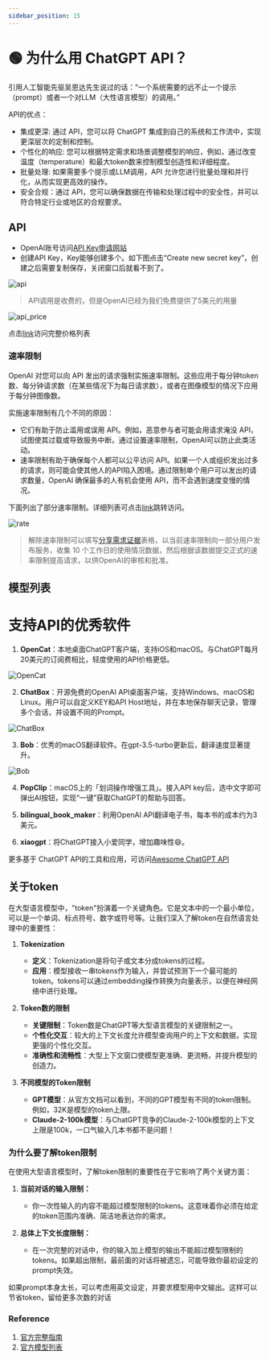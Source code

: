 ```yaml
---
sidebar_position: 15
---
```


# 🟢 为什么用 ChatGPT API？ 

引用人工智能先驱吴恩达先生说过的话：“一个系统需要的远不止一个提示（prompt）或者一个对LLM（大性语言模型）的调用。”

API的优点：
- 集成更深: 通过 API，您可以将 ChatGPT 集成到自己的系统和工作流中，实现更深层次的定制和控制。
- 个性化的响应: 您可以根据特定需求和场景调整模型的响应，例如，通过改变温度（temperature）和最大token数来控制模型创造性和详细程度。
- 批量处理: 如果需要多个提示或LLM调用，API 允许您进行批量处理和并行化，从而实现更高效的操作。
- 安全合规：通过 API，您可以确保数据在传输和处理过程中的安全性，并可以符合特定行业或地区的合规要求。

## API

- OpenAI账号访问[API Key申请网站](https://platform.openai.com/account/api-keys)
- 创建API Key，Key能够创建多个。如下图点击“Create new secret key”，创建之后需要复制保存，关闭窗口后就看不到了。

![api](./img/api.png)

> API调用是收费的，但是OpenAI已经为我们免费提供了5美元的用量

![api_price](./img/api_price.png)

点击[link](https://openai.com/pricing)访问完整价格列表

### 速率限制

OpenAI 对您可以向 API 发出的请求强制实施速率限制。这些应用于每分钟token数、每分钟请求数（在某些情况下为每日请求数），或者在图像模型的情况下应用于每分钟图像数。

实施速率限制有几个不同的原因：
- 它们有助于防止滥用或误用 API。例如，恶意参与者可能会用请求淹没 API，试图使其过载或导致服务中断。通过设置速率限制，OpenAI可以防止此类活动。
- 速率限制有助于确保每个人都可以公平访问 API。如果一个人或组织发出过多的请求，则可能会使其他人的API陷入困境。通过限制单个用户可以发出的请求数量，OpenAI 确保最多的人有机会使用 API，而不会遇到速度变慢的情况。

下面列出了部分速率限制。详细列表可点击[link](https://platform.openai.com/account/rate-limits)跳转访问。

![rate](./img/rate.png)

> 解除速率限制可以填写[分享需求证据](https://docs.google.com/forms/d/e/1FAIpQLSc6gSL3zfHFlL6gNIyUcjkEv29jModHGxg5_XGyr-PrE2LaHw/viewform)表格，以当前速率限制向一部分用户发布服务，收集 10 个工作日的使用情况数据，然后根据该数据提交正式的速率限制提高请求，以供OpenAI的审核和批准。

## 模型列表

# 支持API的优秀软件

1. **OpenCat**：本地桌面ChatGPT客户端，支持iOS和macOS。与ChatGPT每月20美元的订阅费相比，轻度使用的API价格更低。

![OpenCat](./img/opencat.png)

2. **ChatBox**：开源免费的OpenAI API桌面客户端，支持Windows、macOS和Linux。用户可以自定义KEY和API Host地址，并在本地保存聊天记录，管理多个会话，并设置不同的Prompt。

![ChatBox](./img/ChatBox.png)

3. **Bob**：优秀的macOS翻译软件。在gpt-3.5-turbo更新后，翻译速度显著提升。

![Bob](./img/Bob.png)

4. **PopClip**：macOS上的「划词操作增强工具」。接入API key后，选中文字即可弹出AI按钮，实现“一键”获取ChatGPT的帮助与回答。

5. **bilingual_book_maker**：利用OpenAI API翻译电子书，每本书的成本约为3美元。

6. **xiaogpt**：将ChatGPT接入小爱同学，增加趣味性😄。

更多基于 ChatGPT API的工具和应用，可访问[Awesome ChatGPT API](https://github.com/reorx/awesome-chatgpt-api)

## 关于token

在大型语言模型中，"token"扮演着一个关键角色。它是文本中的一个最小单位，可以是一个单词、标点符号、数字或符号等。让我们深入了解token在自然语言处理中的重要性：

1. **Tokenization**
   - **定义**：Tokenization是将句子或文本分成tokens的过程。
   - **应用**：模型接收一串tokens作为输入，并尝试预测下一个最可能的token。tokens可以通过embedding操作转换为向量表示，以便在神经网络中进行处理。

2. **Token数的限制**
   - **关键限制**：Token数是ChatGPT等大型语言模型的关键限制之一。
   - **个性化交互**：较大的上下文长度允许模型查询用户的上下文和数据，实现更强的个性化交互。
   - **准确性和流畅性**：大型上下文窗口使模型更准确、更流畅，并提升模型的创造力。

3. **不同模型的Token限制**
   - **GPT模型**：从官方文档可以看到，不同的GPT模型有不同的token限制。例如，32K是模型的token上限。
   - **Claude-2-100k模型**：与ChatGPT竞争的Claude-2-100k模型的上下文上限是100k，一口气输入几本书都不是问题！

### 为什么要了解token限制

在使用大型语言模型时，了解token限制的重要性在于它影响了两个关键方面：

1. **当前对话的输入限制：**
   - 你一次性输入的内容不能超过模型限制的tokens。这意味着你必须在给定的token范围内准确、简洁地表达你的需求。

2. **总体上下文长度限制：**
   - 在一次完整的对话中，你的输入加上模型的输出不能超过模型限制的tokens。如果超出限制，最前面的对话将被遗忘，可能导致你最初设定的prompt失效。

如果prompt本身太长，可以考虑用英文设定，并要求模型用中文输出。这样可以节省token，留给更多次数的对话


### Reference
1. [官方完整指南](https://platform.openai.com/docs/api-reference/introduction)
2. [官方模型列表](https://platform.openai.com/docs/models/gpt-4)